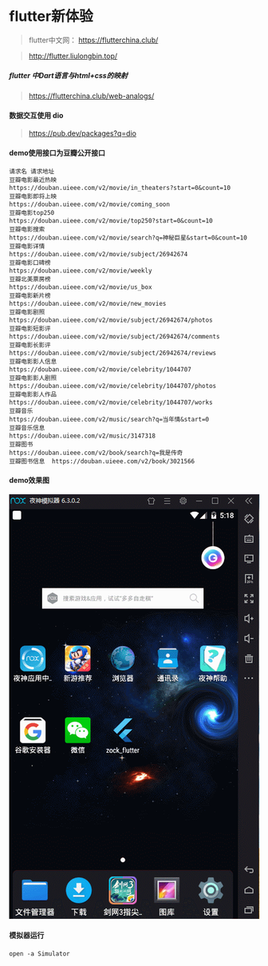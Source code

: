 # flutter新体验

> flutter中文网： https://flutterchina.club/

> http://flutter.liulongbin.top/

##### flutter 中Dart语言与html+css的映射
> https://flutterchina.club/web-analogs/


#### 数据交互使用 dio

> https://pub.dev/packages?q=dio

#### demo使用接口为豆瓣公开接口
```
请求名	请求地址
豆瓣电影最近热映	
https://douban.uieee.com/v2/movie/in_theaters?start=0&count=10
豆瓣电影即将上映	
https://douban.uieee.com/v2/movie/coming_soon
豆瓣电影top250	
https://douban.uieee.com/v2/movie/top250?start=0&count=10
豆瓣电影搜索
https://douban.uieee.com/v2/movie/search?q=神秘巨星&start=0&count=10
豆瓣电影详情
https://douban.uieee.com/v2/movie/subject/26942674
豆瓣电影口碑榜
https://douban.uieee.com/v2/movie/weekly
豆瓣北美票房榜
https://douban.uieee.com/v2/movie/us_box
豆瓣电影新片榜
https://douban.uieee.com/v2/movie/new_movies
豆瓣电影剧照
https://douban.uieee.com/v2/movie/subject/26942674/photos
豆瓣电影短影评
https://douban.uieee.com/v2/movie/subject/26942674/comments
豆瓣电影长影评
https://douban.uieee.com/v2/movie/subject/26942674/reviews
豆瓣电影影人信息
https://douban.uieee.com/v2/movie/celebrity/1044707
豆瓣电影影人剧照
https://douban.uieee.com/v2/movie/celebrity/1044707/photos
豆瓣电影影人作品
https://douban.uieee.com/v2/movie/celebrity/1044707/works
豆瓣音乐
https://douban.uieee.com/v2/music/search?q=当年情&start=0
豆瓣音乐信息
https://douban.uieee.com/v2/music/3147318
豆瓣图书
https://douban.uieee.com/v2/book/search?q=我是传奇
豆瓣图书信息	https://douban.uieee.com/v2/book/3021566
```



#### demo效果图
![flutter](https://github.com/zockbell/flutter_zock/blob/master/lib/GIF.gif?raw=true)

#### 模拟器运行
```
open -a Simulator
```

